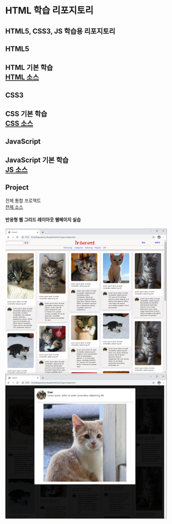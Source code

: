 # HTML 학습 리포지토리
HTML5, CSS3, JS 학습용 리포지토리
---------------------------------------
## HTML5
HTML 기본 학습 <br>
[HTML 소스](https://github.com/choiyeonseong/StudyHtml/tree/main/01_HTML)
---------------------------------------
## CSS3
CSS 기본 학습 <br>
[CSS 소스](https://github.com/choiyeonseong/StudyHtml/tree/main/02_CSS)
---------------------------------------
## JavaScript 
JavaScript 기본 학습 <br>
[JS 소스](https://github.com/choiyeonseong/StudyHtml/tree/main/03_JavaScript)
---------------------------------------
## Project
전체 통합 프로젝트 <br>
[전체 소스](https://github.com/choiyeonseong/StudyHtml/tree/main/04_Project)
#### 반응형 웹 그리드 레이아웃 웹페이지 실습
![결과1](/ref_images/result01.png "전체 레이아웃")
![결과2](/ref_images/result02.png "팝업 레이아웃")




